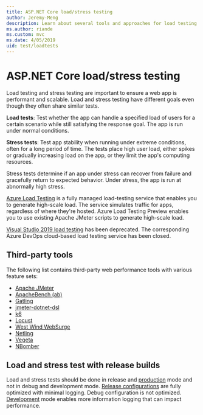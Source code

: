 ```yaml
---
title: ASP.NET Core load/stress testing
author: Jeremy-Meng
description: Learn about several tools and approaches for load testing and stress testing ASP.NET Core apps.
ms.author: riande
ms.custom: mvc
ms.date: 4/05/2019
uid: test/loadtests
---
```

# ASP.NET Core load/stress testing

Load testing and stress testing are important to ensure a web app is performant and scalable. Load and stress testing have different goals even though they often share similar tests.

**Load tests**: Test whether the app can handle a specified load of users for a certain scenario while still satisfying the response goal. The app is run under normal conditions.

**Stress tests**: Test app stability when running under extreme conditions, often for a long period of time. The tests place high user load, either spikes or gradually increasing load on the app, or they limit the app's computing resources.

Stress tests determine if an app under stress can recover from failure and gracefully return to expected behavior. Under stress, the app is run at abnormally high stress.

[Azure Load Testing](/azure/load-testing/overview-what-is-azure-load-testing) is a fully managed load-testing service that enables you to generate high-scale load. The service simulates traffic for apps, regardless of where they're hosted. Azure Load Testing Preview enables you to use existing Apache JMeter scripts to generate high-scale load.

[Visual Studio 2019 load testing](https://devblogs.microsoft.com/devops/cloud-based-load-testing-service-eol/) has been deprecated. The corresponding Azure DevOps cloud-based load testing service has been closed.

## Third-party tools

The following list contains third-party web performance tools with various feature sets:

* [Apache JMeter](https://jmeter.apache.org/)
* [ApacheBench (ab)](https://httpd.apache.org/docs/2.4/programs/ab.html)
* [Gatling](https://gatling.io/)
* [jmeter-dotnet-dsl](https://abstracta.github.io/jmeter-dotnet-dsl/)
* [k6](https://k6.io)
* [Locust](https://locust.io/)
* [West Wind WebSurge](https://websurge.west-wind.com/)
* [Netling](https://github.com/hallatore/Netling)
* [Vegeta](https://github.com/tsenart/vegeta)
* [NBomber](https://github.com/PragmaticFlow/NBomber)

## Load and stress test with release builds

Load and stress tests should be done in release and [production](xref:fundamentals/environments) mode and not in debug and development mode. [Release configurations](/visualstudio/debugger/how-to-set-debug-and-release-configurations) are fully optimized with minimal logging. Debug configuration is not optimized. [Development](xref:fundamentals/environments) mode enables more information logging that can impact performance.
